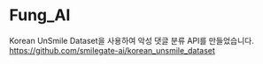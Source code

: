 # Fung_AI

Korean UnSmile Dataset을 사용하여 악성 댓글 분류 API를 만들었습니다.
https://github.com/smilegate-ai/korean_unsmile_dataset
